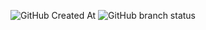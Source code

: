![GitHub Created At](https://img.shields.io/github/created-at/sputnikOS/ooen-source) ![GitHub branch status](https://img.shields.io/github/checks-status/sputnikOS/open-source/main)

